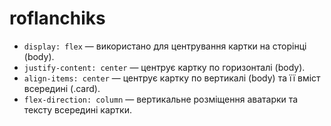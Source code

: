 # roflanchiks

- `display: flex` — використано для центрування картки на сторінці (body).
- `justify-content: center` — центрує картку по горизонталі (body).
- `align-items: center` — центрує картку по вертикалі (body) та її вміст всередині (.card).
- `flex-direction: column` — вертикальне розміщення аватарки та тексту всередині картки.
